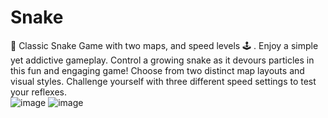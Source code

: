 # Snake
🐍 Classic Snake Game with two maps, and speed levels 🕹️ . Enjoy a simple yet addictive gameplay. Control a growing snake as it devours particles in this fun and engaging game! Choose from two distinct map layouts and visual styles. Challenge yourself with three different speed settings to test your reflexes.  
![image](https://github.com/user-attachments/assets/3f173300-dfa4-42ec-87a4-ba57959b8b4a)
![image](https://github.com/user-attachments/assets/21f20a23-05b6-42a4-bf82-bd77dc95244a)
